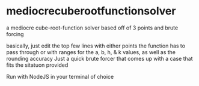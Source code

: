 # mediocrecuberootfunctionsolver
a mediocre cube-root-function solver based off of 3 points and brute forcing

basically, just edit the top few lines with either points the function has to pass through or with ranges for the a, b, h, & k values, as well as the rounding accuracy
Just a quick brute forcer that comes up with a case that fits the sitatuon provided

Run with NodeJS in your terminal of choice
